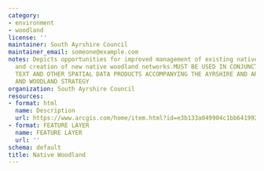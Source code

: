 ```yaml
---
category:
- environment
- woodland
license: ''
maintainer: South Ayrshire Council
maintainer_email: someone@example.com
notes: Depicts opportunities for improved management of existing native woodlands,
  and creation of new native woodland networks.MUST BE USED IN CONJUNCTION WITH THE
  TEXT AND OTHER SPATIAL DATA PRODUCTS ACCOMPANYING THE AYRSHIRE AND ARRAN FORESTRY
  AND WOODLAND STRATEGY
organization: South Ayrshire Council
resources:
- format: html
  name: Description
  url: https://www.arcgis.com/home/item.html?id=e3b133a049904c1bb64199218198d939
- format: FEATURE LAYER
  name: FEATURE LAYER
  url: ''
schema: default
title: Native Woodland
---
```

